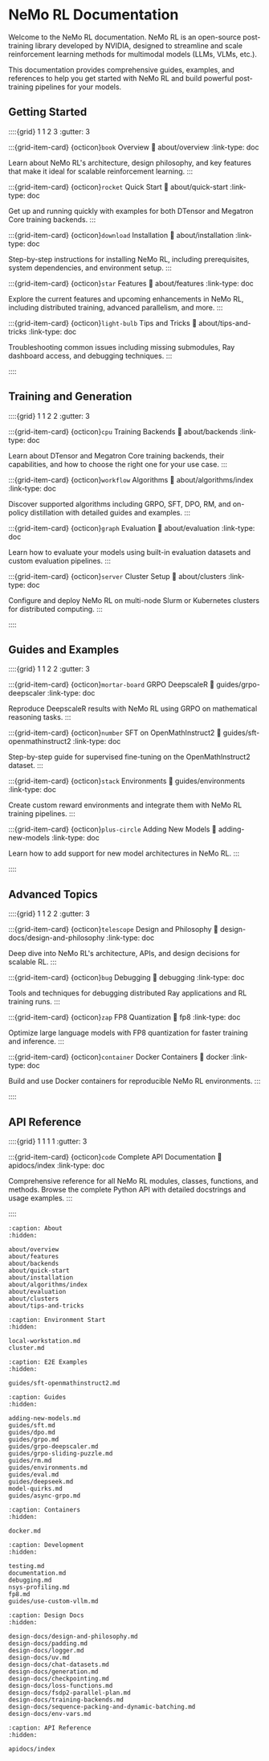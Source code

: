 # NeMo RL Documentation

Welcome to the NeMo RL documentation. NeMo RL is an open-source post-training library developed by NVIDIA, designed to streamline and scale reinforcement learning methods for multimodal models (LLMs, VLMs, etc.).

This documentation provides comprehensive guides, examples, and references to help you get started with NeMo RL and build powerful post-training pipelines for your models.

## Getting Started

::::{grid} 1 1 2 3
:gutter: 3

:::{grid-item-card} {octicon}`book` Overview
:link: about/overview
:link-type: doc

Learn about NeMo RL's architecture, design philosophy, and key features that make it ideal for scalable reinforcement learning.
:::

:::{grid-item-card} {octicon}`rocket` Quick Start
:link: about/quick-start
:link-type: doc

Get up and running quickly with examples for both DTensor and Megatron Core training backends.
:::

:::{grid-item-card} {octicon}`download` Installation
:link: about/installation
:link-type: doc

Step-by-step instructions for installing NeMo RL, including prerequisites, system dependencies, and environment setup.
:::

:::{grid-item-card} {octicon}`star` Features
:link: about/features
:link-type: doc

Explore the current features and upcoming enhancements in NeMo RL, including distributed training, advanced parallelism, and more.
:::

:::{grid-item-card} {octicon}`light-bulb` Tips and Tricks
:link: about/tips-and-tricks
:link-type: doc

Troubleshooting common issues including missing submodules, Ray dashboard access, and debugging techniques.
:::

::::

## Training and Generation

::::{grid} 1 1 2 2
:gutter: 3

:::{grid-item-card} {octicon}`cpu` Training Backends
:link: about/backends
:link-type: doc

Learn about DTensor and Megatron Core training backends, their capabilities, and how to choose the right one for your use case.
:::

:::{grid-item-card} {octicon}`workflow` Algorithms
:link: about/algorithms/index
:link-type: doc

Discover supported algorithms including GRPO, SFT, DPO, RM, and on-policy distillation with detailed guides and examples.
:::

:::{grid-item-card} {octicon}`graph` Evaluation
:link: about/evaluation
:link-type: doc

Learn how to evaluate your models using built-in evaluation datasets and custom evaluation pipelines.
:::

:::{grid-item-card} {octicon}`server` Cluster Setup
:link: about/clusters
:link-type: doc

Configure and deploy NeMo RL on multi-node Slurm or Kubernetes clusters for distributed computing.
:::

::::

## Guides and Examples

::::{grid} 1 1 2 2
:gutter: 3

:::{grid-item-card} {octicon}`mortar-board` GRPO DeepscaleR
:link: guides/grpo-deepscaler
:link-type: doc

Reproduce DeepscaleR results with NeMo RL using GRPO on mathematical reasoning tasks.
:::

:::{grid-item-card} {octicon}`number` SFT on OpenMathInstruct2
:link: guides/sft-openmathinstruct2
:link-type: doc

Step-by-step guide for supervised fine-tuning on the OpenMathInstruct2 dataset.
:::

:::{grid-item-card} {octicon}`stack` Environments
:link: guides/environments
:link-type: doc

Create custom reward environments and integrate them with NeMo RL training pipelines.
:::

:::{grid-item-card} {octicon}`plus-circle` Adding New Models
:link: adding-new-models
:link-type: doc

Learn how to add support for new model architectures in NeMo RL.
:::

::::

## Advanced Topics

::::{grid} 1 1 2 2
:gutter: 3

:::{grid-item-card} {octicon}`telescope` Design and Philosophy
:link: design-docs/design-and-philosophy
:link-type: doc

Deep dive into NeMo RL's architecture, APIs, and design decisions for scalable RL.
:::

:::{grid-item-card} {octicon}`bug` Debugging
:link: debugging
:link-type: doc

Tools and techniques for debugging distributed Ray applications and RL training runs.
:::

:::{grid-item-card} {octicon}`zap` FP8 Quantization
:link: fp8
:link-type: doc

Optimize large language models with FP8 quantization for faster training and inference.
:::

:::{grid-item-card} {octicon}`container` Docker Containers
:link: docker
:link-type: doc

Build and use Docker containers for reproducible NeMo RL environments.
:::

::::

## API Reference

::::{grid} 1 1 1 1
:gutter: 3

:::{grid-item-card} {octicon}`code` Complete API Documentation
:link: apidocs/index
:link-type: doc

Comprehensive reference for all NeMo RL modules, classes, functions, and methods. Browse the complete Python API with detailed docstrings and usage examples.
:::

::::

```{toctree}
:caption: About
:hidden:

about/overview
about/features
about/backends
about/quick-start
about/installation
about/algorithms/index
about/evaluation
about/clusters
about/tips-and-tricks
```

```{toctree}
:caption: Environment Start
:hidden:

local-workstation.md
cluster.md

```

```{toctree}
:caption: E2E Examples
:hidden:

guides/sft-openmathinstruct2.md
```

```{toctree}
:caption: Guides
:hidden:

adding-new-models.md
guides/sft.md
guides/dpo.md
guides/grpo.md
guides/grpo-deepscaler.md
guides/grpo-sliding-puzzle.md
guides/rm.md
guides/environments.md
guides/eval.md
guides/deepseek.md
model-quirks.md
guides/async-grpo.md
```

```{toctree}
:caption: Containers
:hidden:

docker.md
```

```{toctree}
:caption: Development
:hidden:

testing.md
documentation.md
debugging.md
nsys-profiling.md
fp8.md
guides/use-custom-vllm.md
```

```{toctree}
:caption: Design Docs
:hidden:

design-docs/design-and-philosophy.md
design-docs/padding.md
design-docs/logger.md
design-docs/uv.md
design-docs/chat-datasets.md
design-docs/generation.md
design-docs/checkpointing.md
design-docs/loss-functions.md
design-docs/fsdp2-parallel-plan.md
design-docs/training-backends.md
design-docs/sequence-packing-and-dynamic-batching.md
design-docs/env-vars.md
```

```{toctree}
:caption: API Reference
:hidden:

apidocs/index
```

